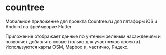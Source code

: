 # countree

Мобильное приложение для проекта Countree.ru для плтаформ iOS и Andoird на фреймворке Flutter

Приложение отображает данные по учтеным зеленым насаждениям и позволяет добавлять новые (только для участников проекта). Используются карты OSM, Mapbox и, частично, Яндекс.

